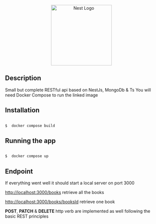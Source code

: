 
<p  align="center">
  <a  href="http://nestjs.com/"  target="blank"><img  src="https://nestjs.com/img/logo-small.svg"  width="200"  alt="Nest Logo" /></a>
</p>

## Description
 
Small but complete RESTful api based on NestJs, MongoDb & Ts
You will need Docker Compose to run the linked image  

## Installation


```bash

$  docker compose build

```

## Running the app
 
```bash

$  docker compose up

```

## Endpoint

If everything went well it should start a local server on port 3000 

[http://localhost:3000/books](http://localhost:3000/books) retrieve all the books

[http://localhost:3000/books/booksId](http://localhost:3000/books) retrieve one book

**POST**, **PATCH** & **DELETE** http verb are implemented as well following the basic REST principles
 